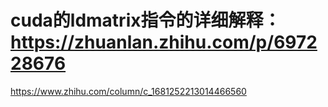 
# cuda的ldmatrix指令的详细解释： https://zhuanlan.zhihu.com/p/697228676



https://www.zhihu.com/column/c_1681252213014466560

